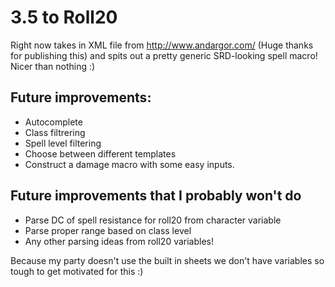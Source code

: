 # 3.5 to Roll20
Right now takes in XML file from http://www.andargor.com/ (Huge thanks for publishing this) and spits out a pretty generic SRD-looking spell macro! Nicer than nothing :)


Future improvements:
--------------------
* Autocomplete
* Class filtrering
* Spell level filtering
* Choose between different templates
* Construct a damage macro with some easy inputs.


Future improvements that I probably won't do
---------------------------------------------
* Parse DC of spell resistance for roll20 from character variable
* Parse proper range based on class level
* Any other parsing ideas from roll20 variables!

Because my party doesn't use the built in sheets we don't have variables so tough to get motivated for this :)